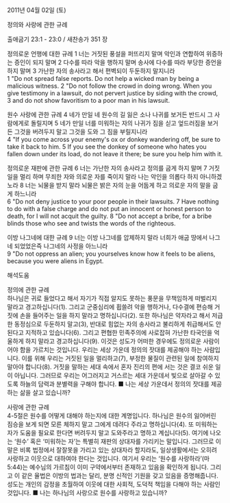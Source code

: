 2011년 04월 02일 (토)

정의와 사랑에 관한 규례



출애굽기 23:1 - 23:0 / 새찬송가 351 장


정의로운 언행에 대한 규례
1 너는 거짓된 풍설을 퍼뜨리지 말며 악인과 연합하여 위증하는 증인이 되지 말며 2 다수를 따라 악을 행하지 말며 송사에 다수를 따라 부당한 증언을 하지 말며 3 가난한 자의 송사라고 해서 편벽되이 두둔하지 말지니라  
1 "Do not spread false reports. Do not help a wicked man by being a malicious witness. 2 "Do not follow the crowd in doing wrong. When you give testimony in a lawsuit, do not pervert justice by siding with the crowd, 3 and do not show favoritism to a poor man in his lawsuit. 

원수 사랑에 관한 규례
4 네가 만일 네 원수의 길 잃은 소나 나귀를 보거든 반드시 그 사람에게로 돌릴지며 5 네가 만일 너를 미워하는 자의 나귀가 짐을 싣고 엎드러짐을 보거든 그것을 버려두지 말고 그것을 도와 그 짐을 부릴지니라  
4 "If you come across your enemy's ox or donkey wandering off, be sure to take it back to him. 5 If you see the donkey of someone who hates you fallen down under its load, do not leave it there; be sure you help him with it. 

정의로운 재판에 관한 규례
6 너는 가난한 자의 송사라고 정의를 굽게 하지 말며 7 거짓 일을 멀리 하며 무죄한 자와 의로운 자를 죽이지 말라 나는 악인을 의롭다 하지 아니하겠노라 8 너는 뇌물을 받지 말라 뇌물은 밝은 자의 눈을 어둡게 하고 의로운 자의 말을 굽게 하느니라  
6 "Do not deny justice to your poor people in their lawsuits. 7 Have nothing to do with a false charge and do not put an innocent or honest person to death, for I will not acquit the guilty. 8 "Do not accept a bribe, for a bribe blinds those who see and twists the words of the righteous. 

이방 나그네에 대한 규례
9 너는 이방 나그네를 압제하지 말라 너희가 애굽 땅에서 나그네 되었었은즉 나그네의 사정을 아느니라  
9 "Do not oppress an alien; you yourselves know how it feels to be aliens, because you were aliens in Egypt.

해석도움





정의에 관한 규례  
하나님은 귀로 들었다고 해서 자기가 직접 알지도 못하는 풍문을 무책임하게 떠벌리지 말라고 경고하십니다(1). 그리고 군중심리에 휩쓸려 악을 행하거나, 다수결에 편승해 거짓에 손을 들어주는 일을 하지 말라고 명하십니다(2). 또한 하나님은 약자라고 해서 저급한 동정심으로 두둔하지 말고(3), 반대로 힘없는 자의 송사라고 불리하게 취급해서도 안 된다고 지적하고 있습니다(6). 그리고 편협한 민족주의에 사로잡혀 가난한 타국인을 억울하게 하지 말라고 경고하십니다(9). 이것은 성도가 어떠한 경우에도 정의로운 사람이어야 함을 가르치는 것입니다. 우리는 세상 가운데 정의의 잣대를 제공해야 하는 사람입니다. 이를 위해 우리는 거짓된 일을 멀리하고(7), 부정한 물질이 관련된 일에 참여하지 말아야 합니다(8). 거짓을 말하는 세대 속에서 혼자 진리의 편에 서는 것은 결코 쉬운 일이 아닙니다. 그러므로 우리는 어그러지고 거스르는 세대 가운데서 빛으로 살아갈 수 있도록 하늘의 담력과 분별력을 구해야 합니다.
■ 나는 세상 가운데서 정의의 잣대를 제공하는 삶을 살고 있습니까? 

사랑에 관한 규례  
4-5절은 원수를 어떻게 대해야 하는지에 대한 계명입니다. 하나님은 원수의 잃어버린 짐승을 보게 되면 모른 체하지 말고 그에게 데려다 주라고 명하십니다(4). 또 미워하는 자가 도움을 필요로 한다면 버려두지 말고 도와주라고 명하고 계십니다(5). 여기에 나오는 ‘원수’ 혹은 ‘미워하는 자’는 특별히 재판의 상대자를 가리키는 말입니다. 그러므로 이 말은 비록 법정에서 잘잘못을 가리고 있는 상대자라 할지라도, 일상생활에서는 오히려 사랑하고 이웃으로 대하여야 한다는 것입니다. 여기서 우리는 ‘원수를 사랑하라’(마 5:44)는 예수님의 가르침이 이미 구약에서부터 존재하고 있음을 확인하게 됩니다. 그리고 이 같은 율법은 이방의 법과는 달리, 분명 신적인 기원을 갖고 있음을 증명해줍니다. 성도는 개인의 감정을 초월하여 이웃에 대한 사회적, 도덕적 책임을 다해야 하는 사람인 것입니다.
■ 나는 하나님의 사랑으로 원수를 사랑하고 있습니까?